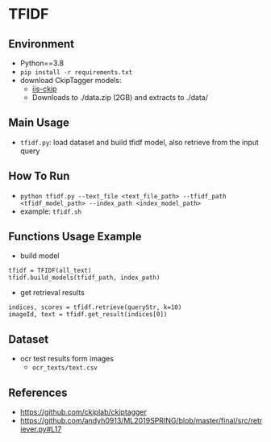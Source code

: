 # TFIDF

## Environment
- Python==3.8
- `pip install -r requirements.txt`
- download CkipTagger models: 
  - [iis-ckip](http://ckip.iis.sinica.edu.tw/data/ckiptagger/data.zip)
  - Downloads to ./data.zip (2GB) and extracts to ./data/
 
## Main Usage
- `tfidf.py`: load dataset and build tfidf model, also retrieve from the input query  

## How To Run
- `python tfidf.py --text_file <text_file_path> --tfidf_path <tfidf_model_path> --index_path <index_model_path>`
- example: `tfidf.sh`

## Functions Usage Example
- build model
```
tfidf = TFIDF(all_text)
tfidf.build_models(tfidf_path, index_path)
```
- get retrieval results
```
indices, scores = tfidf.retrieve(queryStr, k=10)
imageId, text = tfidf.get_result(indices[0])
```
## Dataset
- ocr test results form images
  - `ocr_texts/text.csv`

## References
- https://github.com/ckiplab/ckiptagger
- https://github.com/andyh0913/ML2019SPRING/blob/master/final/src/retriever.py#L17
